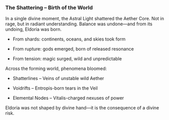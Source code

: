 ### **The Shattering – Birth of the World**

In a single divine moment, the Astral Light shattered the Aether Core. Not in rage, but in radiant understanding. Balance was undone—and from its undoing, Eldoria was born.

- From shards: continents, oceans, and skies took form
    
- From rupture: gods emerged, born of released resonance
    
- From tension: magic surged, wild and unpredictable
    

Across the forming world, phenomena bloomed:

- Shatterlines – Veins of unstable wild Aether
    
- Voidrifts – Entropis-born tears in the Veil
    
- Elemental Nodes – Vitalis-charged nexuses of power
    

Eldoria was not shaped by divine hand—it is the consequence of a divine risk.
